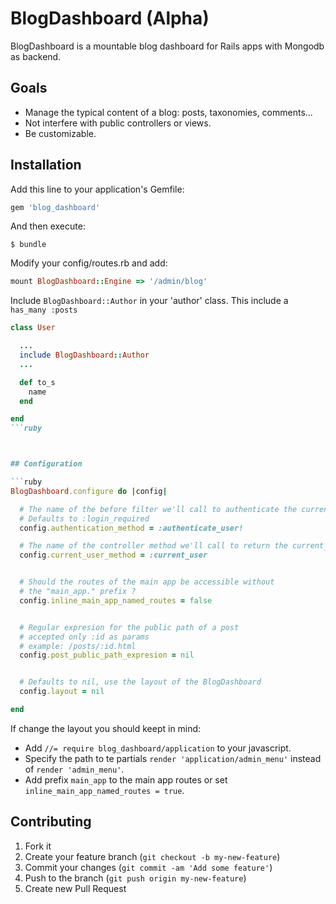 # BlogDashboard (Alpha)

BlogDashboard is a mountable blog dashboard for Rails apps with Mongodb as backend.

## Goals

  * Manage the typical content of a blog: posts, taxonomies, comments...
  * Not interfere with public controllers or views.
  * Be customizable.


## Installation

Add this line to your application's Gemfile:

``` ruby
gem 'blog_dashboard'
```


And then execute:

    $ bundle

Modify your config/routes.rb and add:

``` ruby
mount BlogDashboard::Engine => '/admin/blog'
```

Include `BlogDashboard::Author` in your 'author' class.
This include a `has_many :posts`

```ruby
class User

  ...
  include BlogDashboard::Author
  ...

  def to_s
    name
  end

end
```ruby



## Configuration

```ruby
BlogDashboard.configure do |config|

  # The name of the before filter we'll call to authenticate the current user.
  # Defaults to :login_required
  config.authentication_method = :authenticate_user!

  # The name of the controller method we'll call to return the current_user.
  config.current_user_method = :current_user


  # Should the routes of the main app be accessible without
  # the "main_app." prefix ?
  config.inline_main_app_named_routes = false


  # Regular expresion for the public path of a post
  # accepted only :id as params
  # example: /posts/:id.html
  config.post_public_path_expresion = nil


  # Defaults to nil, use the layout of the BlogDashboard
  config.layout = nil

end
```

If change the layout you should keept in mind:

  * Add `//= require blog_dashboard/application` to your javascript.
  * Specify the path to te partials `render 'application/admin_menu'` instead of `render 'admin_menu'`.
  * Add prefix `main_app` to the main app routes or set `inline_main_app_named_routes = true`.


## Contributing

1. Fork it
2. Create your feature branch (`git checkout -b my-new-feature`)
3. Commit your changes (`git commit -am 'Add some feature'`)
4. Push to the branch (`git push origin my-new-feature`)
5. Create new Pull Request
